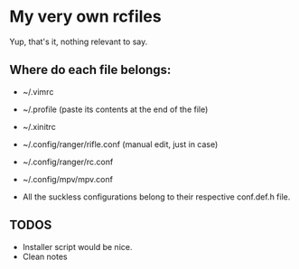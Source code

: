 # My very own rcfiles
Yup, that's it, nothing relevant to say.

## Where do each file belongs:

* ~/.vimrc
* ~/.profile (paste its contents at the end of the file)
* ~/.xinitrc
* ~/.config/ranger/rifle.conf (manual edit, just in case)
* ~/.config/ranger/rc.conf
* ~/.config/mpv/mpv.conf

* All the suckless configurations belong to their respective conf.def.h file.

## TODOS

* Installer script would be nice.
* Clean notes

